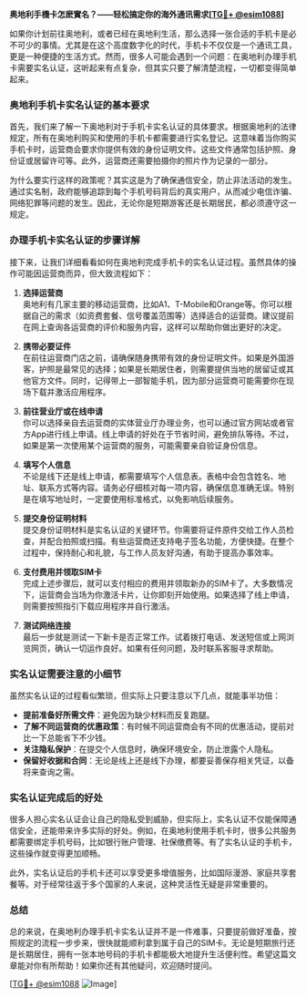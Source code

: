 **奥地利手機卡怎麽實名？——轻松搞定你的海外通讯需求[[TG💪+ @esim1088](https://t.me/s/esim1088)]**

如果你计划前往奥地利，或者已经在奥地利生活，那么选择一张合适的手机卡是必不可少的事情。尤其是在这个高度数字化的时代，手机卡不仅仅是一个通讯工具，更是一种便捷的生活方式。然而，很多人可能会遇到一个问题：在奥地利办理手机卡需要实名认证，这听起来有点复杂，但其实只要了解清楚流程，一切都变得简单起来。

### 奥地利手机卡实名认证的基本要求

首先，我们来了解一下奥地利对于手机卡实名认证的具体要求。根据奥地利的法律规定，所有在奥地利购买和使用的手机卡都需要进行实名登记。这意味着当你购买手机卡时，运营商会要求你提供有效的身份证明文件。这些文件通常包括护照、身份证或居留许可等。此外，运营商还需要拍摄你的照片作为记录的一部分。

为什么要实行这样的政策呢？其实这是为了确保通信安全，防止非法活动的发生。通过实名制，政府能够追踪到每个手机号码背后的真实用户，从而减少电信诈骗、网络犯罪等问题的发生。因此，无论你是短期游客还是长期居民，都必须遵守这一规定。

### 办理手机卡实名认证的步骤详解

接下来，让我们详细看看如何在奥地利完成手机卡的实名认证过程。虽然具体的操作可能因运营商而异，但大致流程如下：

1. **选择运营商**  
   奥地利有几家主要的移动运营商，比如A1、T-Mobile和Orange等。你可以根据自己的需求（如资费套餐、信号覆盖范围等）选择适合的运营商。建议提前在网上查询各运营商的评价和服务内容，这样可以帮助你做出更好的决定。

2. **携带必要证件**  
   在前往运营商门店之前，请确保随身携带有效的身份证明文件。如果是外国游客，护照是最常见的选择；如果是长期居住者，则需要提供当地的居留证或其他官方文件。同时，记得带上一部智能手机，因为部分运营商可能需要你在现场下载并激活应用程序。

3. **前往营业厅或在线申请**  
   你可以选择亲自去运营商的实体营业厅办理业务，也可以通过官方网站或者官方App进行线上申请。线上申请的好处在于节省时间，避免排队等待。不过，如果是第一次使用某个运营商的服务，可能需要亲自验证身份信息。

4. **填写个人信息**  
   不论是线下还是线上申请，都需要填写个人信息表。表格中会包含姓名、地址、联系方式等内容。请务必仔细核对每一项内容，确保信息准确无误。特别是在填写地址时，一定要使用标准格式，以免影响后续服务。

5. **提交身份证明材料**  
   提交身份证明材料是实名认证的关键环节。你需要将证件原件交给工作人员检查，并配合拍照或扫描。有些运营商还支持电子签名功能，方便快捷。在整个过程中，保持耐心和礼貌，与工作人员友好沟通，有助于提高办事效率。

6. **支付费用并领取SIM卡**  
   完成上述步骤后，就可以支付相应的费用并领取新办的SIM卡了。大多数情况下，运营商会当场为你激活卡片，让你即刻开始使用。如果选择了线上申请，则需要按照指引下载应用程序并自行激活。

7. **测试网络连接**  
   最后一步就是测试一下新卡是否正常工作。试着拨打电话、发送短信或上网浏览网页，确认一切运作良好。如果有任何问题，及时联系客服寻求帮助。

### 实名认证需要注意的小细节

虽然实名认证的过程看似繁琐，但实际上只要注意以下几点，就能事半功倍：

- **提前准备好所需文件**：避免因为缺少材料而反复跑腿。
- **了解不同运营商的优惠政策**：有时候不同运营商会有不同的优惠活动，提前对比一下总能省下不少钱。
- **关注隐私保护**：在提交个人信息时，确保环境安全，防止泄露个人隐私。
- **保留好收据和合同**：无论是线上还是线下办理，都要妥善保存相关凭证，以备将来查询之需。

### 实名认证完成后的好处

很多人担心实名认证会让自己的隐私受到威胁，但实际上，实名认证不仅能保障通信安全，还能带来许多实际的好处。例如，在奥地利使用手机卡时，很多公共服务都需要绑定手机号码，比如银行账户管理、社保缴费等。有了实名认证的手机卡，这些操作就变得更加顺畅。

此外，实名认证后的手机卡还可以享受更多增值服务，比如国际漫游、家庭共享套餐等。对于经常往返于多个国家的人来说，这种灵活性无疑是非常重要的。

### 总结

总的来说，在奥地利办理手机卡实名认证并不是一件难事，只要提前做好准备，按照规定的流程一步步来，很快就能顺利拿到属于自己的SIM卡。无论是短期旅行还是长期居住，拥有一张本地号码的手机卡都能极大地提升生活便利性。希望这篇文章能对你有所帮助！如果你还有其他疑问，欢迎随时提问。

[[TG💪+ @esim1088](https://t.me/s/esim1088) ![Image](https://i.postimg.cc/4NQfJmqS/Snipaste-2025-05-13-00-14-12.png)]
